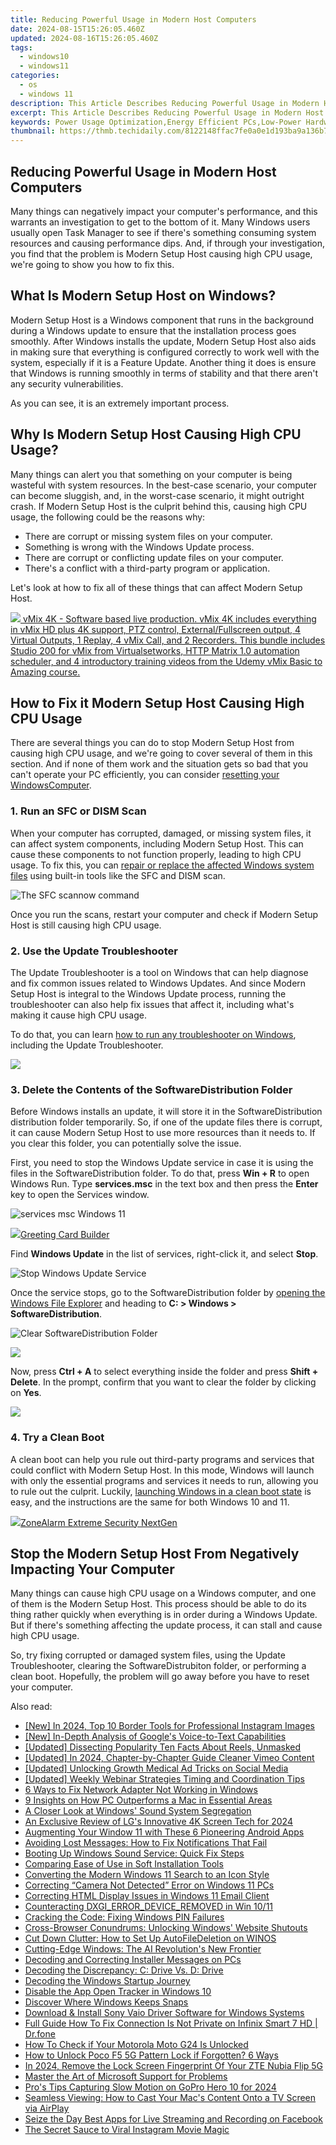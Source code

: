 ```yaml
---
title: Reducing Powerful Usage in Modern Host Computers
date: 2024-08-15T15:26:05.460Z
updated: 2024-08-16T15:26:05.460Z
tags:
  - windows10
  - windows11
categories:
  - os
  - windows 11
description: This Article Describes Reducing Powerful Usage in Modern Host Computers
excerpt: This Article Describes Reducing Powerful Usage in Modern Host Computers
keywords: Power Usage Optimization,Energy Efficient PCs,Low-Power Hardware,Modern Tech Saving,Eco-Friendly Computing,Reduce Electronic Load,Green Computing Strategies
thumbnail: https://thmb.techidaily.com/8122148ffac7fe0a0e1d193ba9a136b7cccae081b7348173d3861777fbb2c2bf.jpg
---
```


## Reducing Powerful Usage in Modern Host Computers

 Many things can negatively impact your computer's performance, and this warrants an investigation to get to the bottom of it. Many Windows users usually open Task Manager to see if there's something consuming system resources and causing performance dips. And, if through your investigation, you find that the problem is Modern Setup Host causing high CPU usage, we're going to show you how to fix this.

## What Is Modern Setup Host on Windows?

 Modern Setup Host is a Windows component that runs in the background during a Windows update to ensure that the installation process goes smoothly. After Windows installs the update, Modern Setup Host also aids in making sure that everything is configured correctly to work well with the system, especially if it is a Feature Update. Another thing it does is ensure that Windows is running smoothly in terms of stability and that there aren't any security vulnerabilities.

 As you can see, it is an extremely important process.

## Why Is Modern Setup Host Causing High CPU Usage?

 Many things can alert you that something on your computer is being wasteful with system resources. In the best-case scenario, your computer can become sluggish, and, in the worst-case scenario, it might outright crash. If Modern Setup Host is the culprit behind this, causing high CPU usage, the following could be the reasons why:

* There are corrupt or missing system files on your computer.
* Something is wrong with the Windows Update process.
* There are corrupt or conflicting update files on your computer.
* There's a conflict with a third-party program or application.

 Let's look at how to fix all of these things that can affect Modern Setup Host.

<!-- affiliate ads begin -->
<a href="https://secure.2checkout.com/order/checkout.php?PRODS=30901369&QTY=1&AFFILIATE=108875&CART=1"> <img src="https://secure.avangate.com/images/merchant/ce9a6fb2becc2d235e62b125e9260102/products/1_copy_vMixCallScreenshot1-large.jpg" border="0"> vMix 4K - Software based live production. vMix 4K includes everything in vMix HD plus 4K support, PTZ control, External/Fullscreen output, 4 Virtual Outputs, 1 Replay, 4 vMix Call, and 2 Recorders. 
This bundle includes Studio 200 for vMix from Virtualsetworks, HTTP Matrix 1.0 automation scheduler, and 4 introductory training videos from the Udemy vMix Basic to Amazing course. </a>
<!-- affiliate ads end -->
## How to Fix it Modern Setup Host Causing High CPU Usage

 There are several things you can do to stop Modern Setup Host from causing high CPU usage, and we're going to cover several of them in this section. And if none of them work and the situation gets so bad that you can't operate your PC efficiently, you can consider [resetting your Windows](https://www.makeuseof.com/tag/4-ways-factory-reset-windows-computer/)[Computer](http://www.makeuseof.com/tag/4-ways-factory-reset-windows-computer/).

### 1\. Run an SFC or DISM Scan

 When your computer has corrupted, damaged, or missing system files, it can affect system components, including Modern Setup Host. This can cause these components to not function properly, leading to high CPU usage. To fix this, you can [repair or replace the affected Windows system files](https://www.makeuseof.com/windows-built-in-repair-tools/) using built-in tools like the SFC and DISM scan.

![The SFC scannow command](https://static1.makeuseofimages.com/wordpress/wp-content/uploads/2023/09/sfc-scannow-command.jpg)

 Once you run the scans, restart your computer and check if Modern Setup Host is still causing high CPU usage.

### 2\. Use the Update Troubleshooter

 The Update Troubleshooter is a tool on Windows that can help diagnose and fix common issues related to Windows Updates. And since Modern Setup Host is integral to the Windows Update process, running the troubleshooter can also help fix issues that affect it, including what's making it cause high CPU usage.

 To do that, you can learn [how to run any troubleshooter on Windows](https://www.makeuseof.com/run-troubleshooter-windows-10-11/), including the Update Troubleshooter.

<!-- affiliate ads begin -->
<a href="https://store.bitdefender.com/affiliate.php?ACCOUNT=BITLATIN&AFFILIATE=108875&PATH=http%3A%2F%2Fwww.bitdefender.com%2Fbusiness%3FAFFILIATE%3D108875%26RESOURCE%3D30%2525%2BOff%2Ball%2BGravityZone%2BProducts"><img src="https://www.bitdefender.com/content/dam/bitdefender/business/campaign/1200X628.png" border="0"></a>
<!-- affiliate ads end -->
### 3\. Delete the Contents of the SoftwareDistribution Folder

 Before Windows installs an update, it will store it in the SoftwareDistribution distribution folder temporarily. So, if one of the update files there is corrupt, it can cause Modern Setup Host to use more resources than it needs to. If you clear this folder, you can potentially solve the issue.

 First, you need to stop the Windows Update service in case it is using the files in the SoftwareDistribution folder. To do that, press **Win + R** to open Windows Run. Type **services.msc** in the text box and then press the **Enter** key to open the Services window.

![services msc Windows 11](https://static1.makeuseofimages.com/wordpress/wp-content/uploads/2022/07/services-msc-Windows-11.jpg)
<!-- affiliate ads begin -->
<a href="https://secure.2checkout.com/order/checkout.php?PRODS=2067133&QTY=1&AFFILIATE=108875&CART=1"><img src="https://www.pearlmountainsoft.com/n_img/product/gcb/banScrn.jpg" border="0">Greeting Card Builder</a>
<!-- affiliate ads end -->

 Find **Windows Update** in the list of services, right-click it, and select **Stop**.

![Stop Windows Update Service](https://static1.makeuseofimages.com/wordpress/wp-content/uploads/2023/06/stop-windows-update-service.jpg)

 Once the service stops, go to the SoftwareDistribution folder by [opening the Windows File Explorer](https://www.makeuseof.com/windows-open-file-explorer/) and heading to **C: > Windows > SoftwareDistribution**.

![Clear SoftwareDistribution Folder](https://static1.makeuseofimages.com/wordpress/wp-content/uploads/2023/05/clear-softwaredistribution-folder.jpg)
<!-- affiliate ads begin -->
<a href="https://estore.winxdvd.com/order/checkout.php?PRODS=4612444&QTY=1&AFFILIATE=108875&CART=1"><img src="https://www.winxdvd.com/affiliate/new-banner/pt-728x90.jpg" border="0"></a>
<!-- affiliate ads end -->

 Now, press **Ctrl + A** to select everything inside the folder and press **Shift + Delete**. In the prompt, confirm that you want to clear the folder by clicking on **Yes**.

<!-- affiliate ads begin -->
<a href="https://estore.winxdvd.com/order/checkout.php?PRODS=1412049&QTY=1&AFFILIATE=108875&CART=1"><img src="https://www.winxdvd.com/affiliate/new-banner/pt-200x200.jpg" border="0"></a>
<!-- affiliate ads end -->
### 4\. Try a Clean Boot

 A clean boot can help you rule out third-party programs and services that could conflict with Modern Setup Host. In this mode, Windows will launch with only the essential programs and services it needs to run, allowing you to rule out the culprit. Luckily, [launching Windows in a clean boot state](https://www.makeuseof.com/clean-boot-windows-11/) is easy, and the instructions are the same for both Windows 10 and 11\.

<!-- affiliate ads begin -->
<a href="https://estore.zonealarm.com/order/checkout.php?PRODS=36245101&QTY=1&AFFILIATE=108875&CART=1"><img src="https://sc1.checkpoint.com/sc1/za/images/boxes/zang_box_trust.png" border="0">ZoneAlarm Extreme Security NextGen</a>
<!-- affiliate ads end -->
## Stop the Modern Setup Host From Negatively Impacting Your Computer

 Many things can cause high CPU usage on a Windows computer, and one of them is the Modern Setup Host. This process should be able to do its thing rather quickly when everything is in order during a Windows Update. But if there's something affecting the update process, it can stall and cause high CPU usage.

 So, try fixing corrupted or damaged system files, using the Update Troubleshooter, clearing the SoftwareDistrubiton folder, or performing a clean boot. Hopefully, the problem will go away before you have to reset your computer.



<ins class="adsbygoogle"
      style="display:block"
      data-ad-client="ca-pub-7571918770474297"
      data-ad-slot="8358498916"
      data-ad-format="auto"
      data-full-width-responsive="true"></ins>


<span class="atpl-alsoreadstyle">Also read:</span>
<div><ul>
<li><a href="https://instagram-clips.techidaily.com/new-in-2024-top-10-border-tools-for-professional-instagram-images/"><u>[New] In 2024, Top 10 Border Tools for Professional Instagram Images</u></a></li>
<li><a href="https://some-techniques.techidaily.com/new-in-depth-analysis-of-googles-voice-to-text-capabilities/"><u>[New] In-Depth Analysis of Google's Voice-to-Text Capabilities</u></a></li>
<li><a href="https://instagram-videos.techidaily.com/updated-dissecting-popularity-ten-facts-about-reels-unmasked/"><u>[Updated] Dissecting Popularity  Ten Facts About Reels, Unmasked</u></a></li>
<li><a href="https://vimeo-videos.techidaily.com/updated-in-2024-chapter-by-chapter-guide-cleaner-vimeo-content/"><u>[Updated] In 2024, Chapter-by-Chapter Guide  Cleaner Vimeo Content</u></a></li>
<li><a href="https://some-approaches.techidaily.com/updated-unlocking-growth-medical-ad-tricks-on-social-media/"><u>[Updated] Unlocking Growth  Medical Ad Tricks on Social Media</u></a></li>
<li><a href="https://video-capture.techidaily.com/updated-weekly-webinar-strategies-timing-and-coordination-tips/"><u>[Updated] Weekly Webinar Strategies  Timing and Coordination Tips</u></a></li>
<li><a href="https://windows11.techidaily.com/6-ways-to-fix-network-adapter-not-working-in-windows/"><u>6 Ways to Fix Network Adapter Not Working in Windows</u></a></li>
<li><a href="https://windows11.techidaily.com/9-insights-on-how-pc-outperforms-a-mac-in-essential-areas/"><u>9 Insights on How PC Outperforms a Mac in Essential Areas</u></a></li>
<li><a href="https://windows11.techidaily.com/a-closer-look-at-windows-sound-system-segregation/"><u>A Closer Look at Windows' Sound System Segregation</u></a></li>
<li><a href="https://article-helps.techidaily.com/an-exclusive-review-of-lgs-innovative-4k-screen-tech-for-2024/"><u>An Exclusive Review of LG's Innovative 4K Screen Tech for 2024</u></a></li>
<li><a href="https://windows11.techidaily.com/augmenting-your-window-11-with-these-6-pioneering-android-apps/"><u>Augmenting Your Window 11 with These 6 Pioneering Android Apps</u></a></li>
<li><a href="https://windows11.techidaily.com/avoiding-lost-messages-how-to-fix-notifications-that-fail/"><u>Avoiding Lost Messages: How to Fix Notifications That Fail</u></a></li>
<li><a href="https://windows11.techidaily.com/booting-up-windows-sound-service-quick-fix-steps/"><u>Booting Up Windows Sound Service: Quick Fix Steps</u></a></li>
<li><a href="https://windows11.techidaily.com/comparing-ease-of-use-in-soft-installation-tools/"><u>Comparing Ease of Use in Soft Installation Tools</u></a></li>
<li><a href="https://windows11.techidaily.com/converting-the-modern-windows-11-search-to-an-icon-style/"><u>Converting the Modern Windows 11 Search to an Icon Style</u></a></li>
<li><a href="https://windows11.techidaily.com/correcting-camera-not-detected-error-on-windows-11-pcs/"><u>Correcting “Camera Not Detected” Error on Windows 11 PCs</u></a></li>
<li><a href="https://windows11.techidaily.com/correcting-html-display-issues-in-windows-11-email-client/"><u>Correcting HTML Display Issues in Windows 11 Email Client</u></a></li>
<li><a href="https://windows11.techidaily.com/counteracting-dxgierrordeviceremoved-in-win-1011/"><u>Counteracting DXGI_ERROR_DEVICE_REMOVED in Win 10/11</u></a></li>
<li><a href="https://windows11.techidaily.com/cracking-the-code-fixing-windows-pin-failures/"><u>Cracking the Code: Fixing Windows PIN Failures</u></a></li>
<li><a href="https://windows11.techidaily.com/cross-browser-conundrums-unlocking-windows-website-shutouts/"><u>Cross-Browser Conundrums: Unlocking Windows' Website Shutouts</u></a></li>
<li><a href="https://windows11.techidaily.com/cut-down-clutter-how-to-set-up-autofiledeletion-on-winos/"><u>Cut Down Clutter: How to Set Up AutoFileDeletion on WINOS</u></a></li>
<li><a href="https://windows11.techidaily.com/cutting-edge-windows-the-ai-revolutions-new-frontier/"><u>Cutting-Edge Windows: The AI Revolution's New Frontier</u></a></li>
<li><a href="https://windows11.techidaily.com/decoding-and-correcting-installer-messages-on-pcs/"><u>Decoding and Correcting Installer Messages on PCs</u></a></li>
<li><a href="https://windows11.techidaily.com/decoding-the-discrepancy-c-drive-vs-d-drive/"><u>Decoding the Discrepancy: C: Drive Vs. D: Drive</u></a></li>
<li><a href="https://windows11.techidaily.com/decoding-the-windows-startup-journey/"><u>Decoding the Windows Startup Journey</u></a></li>
<li><a href="https://windows11.techidaily.com/disable-the-app-open-tracker-in-windows-10/"><u>Disable the App Open Tracker in Windows 10</u></a></li>
<li><a href="https://windows11.techidaily.com/discover-where-windows-keeps-snaps/"><u>Discover Where Windows Keeps Snaps</u></a></li>
<li><a href="https://driver-download.techidaily.com/download-and-install-sony-vaio-driver-software-for-windows-systems/"><u>Download & Install Sony Vaio Driver Software for Windows Systems</u></a></li>
<li><a href="https://howto.techidaily.com/full-guide-how-to-fix-connection-is-not-private-on-infinix-smart-7-hd-drfone-by-drfone-fix-android-problems-fix-android-problems/"><u>Full Guide How To Fix Connection Is Not Private on Infinix Smart 7 HD | Dr.fone</u></a></li>
<li><a href="https://sim-unlock.techidaily.com/how-to-check-if-your-motorola-moto-g24-is-unlocked-by-drfone-android/"><u>How To Check if Your Motorola Moto G24 Is Unlocked</u></a></li>
<li><a href="https://easy-unlock-android.techidaily.com/how-to-unlock-poco-f5-5g-pattern-lock-if-forgotten-6-ways-by-drfone-android/"><u>How to Unlock Poco F5 5G Pattern Lock if Forgotten? 6 Ways</u></a></li>
<li><a href="https://unlock-android.techidaily.com/in-2024-remove-the-lock-screen-fingerprint-of-your-zte-nubia-flip-5g-by-drfone-android/"><u>In 2024, Remove the Lock Screen Fingerprint Of Your ZTE Nubia Flip 5G</u></a></li>
<li><a href="https://windows11.techidaily.com/1719327539921-master-the-art-of-microsoft-support-for-problems/"><u>Master the Art of Microsoft Support for Problems</u></a></li>
<li><a href="https://extra-skills.techidaily.com/pros-tips-capturing-slow-motion-on-gopro-hero-10-for-2024/"><u>Pro's Tips  Capturing Slow Motion on GoPro Hero 10 for 2024</u></a></li>
<li><a href="https://techno-recovery.techidaily.com/seamless-viewing-how-to-cast-your-macs-content-onto-a-tv-screen-via-airplay/"><u>Seamless Viewing: How to Cast Your Mac's Content Onto a TV Screen via AirPlay</u></a></li>
<li><a href="https://facebook-clips.techidaily.com/seize-the-day-best-apps-for-live-streaming-and-recording-on-facebook/"><u>Seize the Day  Best Apps for Live Streaming and Recording on Facebook</u></a></li>
<li><a href="https://instagram-video-files.techidaily.com/the-secret-sauce-to-viral-instagram-movie-magic/"><u>The Secret Sauce to Viral Instagram Movie Magic</u></a></li>
</ul></div>
